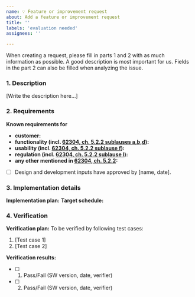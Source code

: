 ```yaml
---
name: 💡 Feature or improvement request
about: Add a feature or improvement request
title: ''
labels: 'evaluation needed'
assignees: ''

---
```


When creating a request, please fill in parts 1 and 2 with as much information as possible. A good description is most important for us. Fields in the part 2 can also be filled when analyzing the issue.

### 1. Description
[Write the description here…]

### 2. Requirements
**Known requirements for**
- **customer:**
- **functionality (incl. [62304, ch. 5.2.2 sublauses a,b,d](https://drive.google.com/file/d/19vfHS2bDeDMbb1QquLW44N_cBbctIE00/view?usp=sharing)):** 
- **usability (incl. [62304, ch. 5.2.2 sublause f](https://drive.google.com/file/d/19vfHS2bDeDMbb1QquLW44N_cBbctIE00/view?usp=sharing)):** 
- **regulation (incl. [62304, ch. 5.2.2 sublause l](https://drive.google.com/file/d/19vfHS2bDeDMbb1QquLW44N_cBbctIE00/view?usp=sharing)):** 
- **any other mentioned in [62304, ch. 5.2.2](https://drive.google.com/file/d/19vfHS2bDeDMbb1QquLW44N_cBbctIE00/view?usp=sharing):** 

- [ ] Design and development inputs have approved by [name, date].

### 3. Implementation details
**Implementation plan:**
**Target schedule:** 

### 4. Verification
**Verification plan:**
To be verified by following test cases:

1. [Test case 1]
2. [Test case 2]

**Verification results:**
- [ ] 1. Pass/Fail (SW version, date, verifier)
- [ ] 2. Pass/Fail (SW version, date, verifier)

